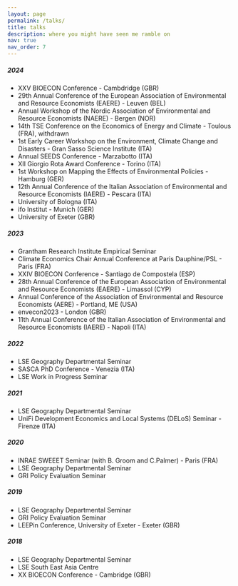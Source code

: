 ```yaml
---
layout: page
permalink: /talks/
title: talks
description: where you might have seen me ramble on  
nav: true
nav_order: 7
---
```


##### 2024 

* XXV BIOECON Conference - Cambdridge (GBR)
* 29th Annual Conference of the European Association of Environmental and Resource Economists (EAERE) - Leuven (BEL)
* Annual Workshop of the Nordic Association of Environmental and Resource Economists (NAERE) - Bergen (NOR)
* 14th TSE Conference on the Economics of Energy and Climate - Toulous (FRA), withdrawn
* 1st Early Career Workshop on the Environment, Climate Change and Disasters - Gran Sasso Science Institute (ITA)
* Annual SEEDS Conference - Marzabotto (ITA)
* XII Giorgio Rota Award Conference - Torino (ITA)
* 1st Workshop on Mapping the Effects of Environmental Policies - Hamburg (GER)
* 12th Annual Conference of the Italian Association of Environmental and Resource Economists (IAERE) - Pescara (ITA)
* University of Bologna (ITA)
* ifo Institut - Munich (GER)
* University of Exeter (GBR)

##### 2023 

* Grantham Research Institute Empirical Seminar
* Climate Economics Chair Annual Conference at Paris Dauphine/PSL - Paris (FRA)
* XXIV BIOECON Conference - Santiago de Compostela (ESP)
* 28th Annual Conference of the European Association of Environmental and Resource Economists (EAERE) - Limassol (CYP)
* Annual Conference of the Association of Environmental and Resource Economists (AERE) - Portland, ME (USA)
* envecon2023 - London (GBR)
* 11th Annual Conference of the Italian Association of Environmental and Resource Economists (IAERE) - Napoli (ITA)

##### 2022 

* LSE Geography Departmental Seminar 
* SASCA PhD Conference - Venezia (ITA)
* LSE Work in Progress Seminar

##### 2021 

* LSE Geography Departmental Seminar 
* UniFi Development Economics and Local Systems (DELoS) Seminar - Firenze (ITA)

##### 2020 

* INRAE SWEEET Seminar (with B. Groom and C.Palmer) - Paris (FRA)
* LSE Geography Departmental Seminar 
* GRI Policy Evaluation Seminar

##### 2019 

* LSE Geography Departmental Seminar 
* GRI Policy Evaluation Seminar
* LEEPin Conference, University of Exeter - Exeter (GBR)

##### 2018 

* LSE Geography Departmental Seminar 
* LSE South East Asia Centre 
* XX BIOECON Conference - Cambridge (GBR)


